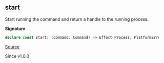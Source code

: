 ## start

Start running the command and return a handle to the running process.

**Signature**

```ts
declare const start: (command: Command) => Effect<Process, PlatformError, CommandExecutor | Scope>
```

[Source](https://github.com/Effect-TS/effect/tree/main/packages/platform/src/Command.ts#L219)

Since v1.0.0